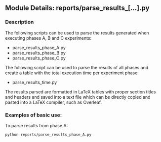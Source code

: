 ## Module Details: reports/parse_results_[...].py

### Description

The following scripts can be used to parse the results generated
when executing phases A, B and C experiments:

- parse_results_phase_A.py
- parse_results_phase_B.py
- parse_results_phase_C.py

The following script can be used to parse the results of all phases 
and create a table with the total execution time per experiment phase:

- parse_results_time.py

The results parsed are formatted in LaTeX tables with proper section 
titles and headers and saved into a text file which can be 
directly copied and pasted into a LaTeX compiler, such as Overleaf.

### Examples of basic use:

To parse results from phase A:
```
python reports/parse_results_phase_A.py
```